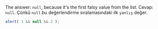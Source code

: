The answer: `null`, because it's the first falsy value from the list.
Cevap: `null`. Çünkü `null` bu değerlendirme sıralamasındaki ilk `yanlış` değer.

```js run
alert( 1 && null && 2 );
```

